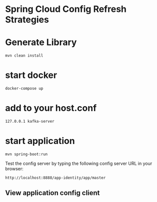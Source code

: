 Spring Cloud Config Refresh Strategies
==========================


# Generate Library

    mvn clean install 

# start docker

    docker-compose up

# add to your host.conf

    127.0.0.1 kafka-server

# start application

    mvn spring-boot:run

Test the config server by typing the following config server URL in your browser:

    http://localhost:8888/app-identity/app/master


## View application config client




